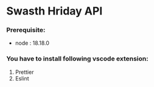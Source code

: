 # Swasth Hriday API

### Prerequisite:

- node : 18.18.0

### You have to install following vscode extension:

1. Prettier
2. Eslint
